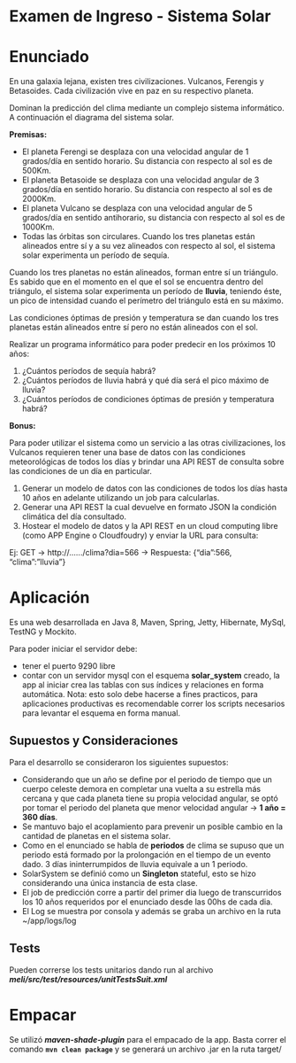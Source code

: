 # Examen de Ingreso - Sistema Solar

# Enunciado
En una galaxia lejana, existen tres civilizaciones. Vulcanos, Ferengis y Betasoides. Cada
civilización vive en paz en su respectivo planeta.

Dominan la predicción del clima mediante un complejo sistema informático.
A continuación el diagrama del sistema solar.

**Premisas:**
- El planeta Ferengi se desplaza con una velocidad angular de 1 grados/día en sentido
horario. Su distancia con respecto al sol es de 500Km.
- El planeta Betasoide se desplaza con una velocidad angular de 3 grados/día en sentido
horario. Su distancia con respecto al sol es de 2000Km.
- El planeta Vulcano se desplaza con una velocidad angular de 5 grados/día en sentido
anti­horario, su distancia con respecto al sol es de 1000Km.
- Todas las órbitas son circulares.
Cuando los tres planetas están alineados entre sí y a su vez alineados con respecto al sol, el
sistema solar experimenta un período de sequía.

Cuando los tres planetas no están alineados, forman entre sí un triángulo. Es sabido que en el
momento en el que el sol se encuentra dentro del triángulo, el sistema solar experimenta un
período de **lluvia**, teniendo éste, un pico de intensidad cuando el perímetro del triángulo está en
su máximo.

Las condiciones óptimas de presión y temperatura se dan cuando los tres planetas están
alineados entre sí pero no están alineados con el sol.

Realizar un programa informático para poder predecir en los próximos 10 años:
1. ¿Cuántos períodos de sequía habrá?
2. ¿Cuántos períodos de lluvia habrá y qué día será el pico máximo de lluvia?
3. ¿Cuántos períodos de condiciones óptimas de presión y temperatura habrá?

**Bonus:**

Para poder utilizar el sistema como un servicio a las otras civilizaciones, los Vulcanos requieren
tener una base de datos con las condiciones meteorológicas de todos los días y brindar una API
REST de consulta sobre las condiciones de un día en particular.
1) Generar un modelo de datos con las condiciones de todos los días hasta 10 años en adelante
utilizando un job para calcularlas.
2) Generar una API REST la cual devuelve en formato JSON la condición climática del día
consultado.
3) Hostear el modelo de datos y la API REST en un cloud computing libre (como APP Engine o
Cloudfoudry) y enviar la URL para consulta:

Ej: GET → http://....../clima?dia=566 → Respuesta: {“dia”:566, “clima”:”lluvia”}

# Aplicación
Es una web desarrollada en Java 8, Maven, Spring, Jetty, Hibernate, MySql, TestNG y Mockito.

Para poder iniciar el servidor debe:
- tener el puerto 9290 libre
- contar con un servidor mysql con el esquema **solar_system** creado, la app
al iniciar crea las tablas con sus índices y relaciones en forma automática.
Nota: esto solo debe hacerse a fines practicos, para aplicaciones productivas es recomendable correr los
scripts necesarios para levantar el esquema en forma manual.
## Supuestos y Consideraciones
Para el desarrollo se consideraron los siguientes supuestos:
- Considerando que un año se define por el periodo de tiempo que un cuerpo celeste demora en completar una vuelta
a su estrella más cercana y que cada planeta tiene su propia velocidad angular, se optó por tomar el periodo del
planeta que menor velocidad angular -> **1 año = 360 días**.
- Se mantuvo bajo el acoplamiento para prevenir un posible cambio en la cantidad de planetas en el sistema solar.
- Como en el enunciado se habla de **periodos** de clima se supuso que un periodo está formado por la prolongación
en el tiempo de un evento dado. 3 días ininterrumpidos de lluvia equivale a un 1 periodo.
- SolarSystem se definió como un **Singleton** stateful, esto se hizo considerando una única instancia de esta clase.
- El job de predicción corre a partir del primer dia luego de transcurridos los 10 años requeridos por el enunciado
desde las 00hs de cada dia.
- El Log se muestra por consola y además se graba un archivo en la ruta ~/app/logs/log

## Tests
Pueden correrse los tests unitarios dando run al archivo **_meli/src/test/resources/unitTestsSuit.xml_**

# Empacar
Se utilizó **_maven-shade-plugin_** para el empacado de la app. Basta correr el comando **`mvn clean package`** y se
generará un archivo .jar en la ruta target/
